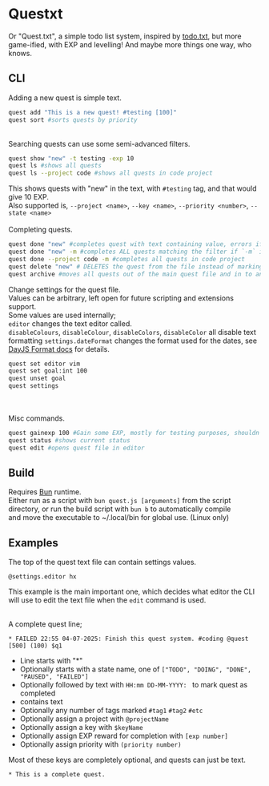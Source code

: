 # Questxt
Or "Quest.txt", a simple todo list system, inspired by [todo.txt](https://github.com/todotxt/todo.txt-cli), but more game-ified, with EXP and levelling! And maybe more things one way, who knows.<br>

## CLI
Adding a new quest is simple text.

```bash
quest add "This is a new quest! #testing [100]"
quest sort #sorts quests by priority
```
<br>
Searching quests can use some semi-advanced filters.

```bash
quest show "new" -t testing -exp 10
quest ls #shows all quests
quest ls --project code #shows all quests in code project
```

This shows quests with "new" in the text, with `#testing` tag, and that would give 10 EXP.<br>
Also supported is, `--project <name>`, `--key <name>`, `--priority <number>`, `--state <name>`<br>
<br>
Completing quests.

```bash
quest done "new" #completes quest with text containing value, errors if more than one is found
quest done "new" -m #completes ALL quests matching the filter if `-m` is added
quest done --project code -m #completes all quests in code project
quest delete "new" # DELETES the quest from the file instead of marking as complete
quest archive #moves all quests out of the main quest file and in to an archive file
```

Change settings for the quest file.<br>
Values can be arbitrary, left open for future scripting and extensions support.<br>
Some values are used internally;<br>
`editor` changes the text editor called.<br>
`disableColours`, `disableColour`, `disableColors`, `disableColor` all disable text formatting
`settings.dateFormat` changes the format used for the dates, see [DayJS Format docs](https://day.js.org/docs/en/display/format) for details.

```bash
quest set editor vim
quest set goal:int 100
quest unset goal
quest settings
```
<br>
<br>
Misc commands.

```bash
quest gainexp 100 #Gain some EXP, mostly for testing purposes, shouldn't need to be called manually unless you need to manually adjust something.
quest status #shows current status
quest edit #opens quest file in editor
```

## Build
Requires [Bun](https://bun.sh) runtime.<br>
Either run as a script with `bun quest.js [arguments]` from the script directory, or run the build script with `bun b` to automatically compile<br>
and move the executable to ~/.local/bin for global use. (Linux only)

## Examples
The top of the quest text file can contain settings values.

```
@settings.editor hx
```

This example is the main important one, which decides what editor the CLI will use to edit the text file when the `edit` command is used.<br><br>

A complete quest line;

```
* FAILED 22:55 04-07-2025: Finish this quest system. #coding @quest [500] (100) $q1
```
- Line starts with "*"
- Optionally starts with a state name, one of `["TODO", "DOING", "DONE", "PAUSED", "FAILED"]`
- Optionally followed by text with `HH:mm DD-MM-YYYY: ` to mark quest as completed
- contains text
- Optionally any number of tags marked `#tag1` `#tag2` `#etc`
- Optionally assign a project with `@projectName`
- Optionally assign a key with `$keyName`
- Optionally assign EXP reward for completion with `[exp number]`
- Optionally assign priority with `(priority number)`

Most of these keys are completely optional, and quests can just be text.

```
* This is a complete quest.
```
